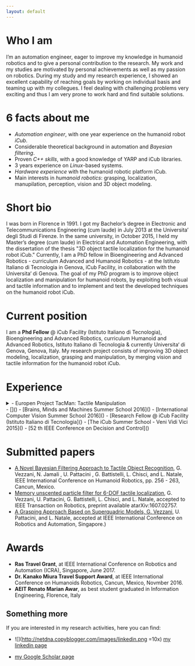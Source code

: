 ```yaml
---
layout: default
---
```


# Who I am

I’m an automation engineer, eager to improve my knowledge in humanoid robotics and to give a personal
contribution to the research. My work and my studies are motivated by personal achievements as well as
my passion on robotics. During my study and my research experience, I showed an excellent capability
of reaching goals by working on individual basis and teaming up with my collegues. I feel dealing with
challenging problems very exciting and thus I am very prone to work hard and find suitable solutions.

# 6 facts about me
- _Automation engineer_, with one year experience on the humanoid robot _iCub_.
- Considerable theoretical background in automation and _Bayesian filtering_.
- Proven _C++ skills_, with a good knowledge of YARP and iCub libraries.
- 3 years experience on _Linux_-based systems.
- _Hardware experience_ with the humanoid robotic platform iCub.
- Main interests in _humanoid robotics_: grasping, localization, manupilation, perception, vision
  and 3D object modeling.
  
  
# Short bio

I was born in Florence in 1991. I got my Bachelor’s degree in Electronic and Telecommunications
Engineering (cum laude) in July 2013 at the Universita‘ degli Studi di Firenze. In the same university, in
October 2015, I held my Master’s degree (cum laude) in Electrical and Automation Engineering, with the
dissertation of the thesis "3D object tactile localization for the humanoid robot iCub." Currently, I am a
PhD fellow in Bioengineering and Advanced Robotics - curriculum Advanced and Humanoid Robotics - at
the Istituto Italiano di Tecnologia in Genova, iCub Facility, in collaboration with the Universita‘ di Genova.
The goal of my PhD program is to improve object localization and manipulation for humanoid robots, by
exploiting both visual and tactile information and to implement and test the developed techniques on the
humanoid robot iCub.

# Current position

I am a **Phd Fellow** @ iCub Facility (Istituto Italiano di Tecnologia), Bioengineering and Advanced
 Robotics, curriculum Humanoid and Advanced Robotics, Istituto Italiano di Tecnologia &
currently Universita‘ di Genova, Genova, Italy.
My research project consists of improving 3D object modeling, localization, grasping and manipulation,
by merging vision and tactile information for the humanoid robot iCub.

# Experience
  <details>
       <summary> - Europen Project TacMan: Tactile Manipulation  </summary>
       <p>bla bla bla</p>
    </details>
- []()
- [Brains, Minds and Machines Summer School 2016]()
- [International Computer Vision Summer School 2016]()
- [Research Fellow @ iCub Facility (Istituto Italiano di Tecnologia]()
- [The iCub Summer School - Veni Vidi Vici 2015]()
- [52 th IEEE Conference on Decision and Control]()


# Submitted papers
- [A Novel Bayesian Filtering Approach to Tactile Object Recognition](recognition), G. Vezzani, N.
 Jamali , U. Pattacini , G. Battistelli, L. Chisci, and L. Natale, IEEE International Conference
 on Humanoid Robotics, pp. 256 - 263, Cancun, Mexico.
- [Memory unscented particle filter for 6-DOF tactile localization](mupf), G. Vezzani, U. Pattacini,
 G. Battistelli, L. Chisci, and L. Natale, accepted to IEEE Transaction on Robotics, preprint
 available atarXiv:1607.02757.
- [A Grasping Approach Based on Superquadric Models, G. Vezzani](grasping), U. Pattacini, and L.
  Natale, accepted at IEEE International Conference on Robotics and Automation, Singapore.)
  
# Awards
- **Ras Travel Grant**, at IEEE International Conference on Robotics and Automation (ICRA),
 Singapore, June 2017.
- **Dr. Kanako Miura Travel Support Award**, at IEEE International Conference on Humanoids
 Robotics, Cancun, Mexico, Novmber 2016.
 - **AEIT Renato Marian Awar**, as best student graduated in Information Engineering, Florence, Italy
 
## Something more
If you are interested in my research activities, here you can find:

- ![](http://netdna.copyblogger.com/images/linkedin.png =10x) [my linkedin page](https://it.linkedin.com/in/giuliavezzani)
 
- [my Google Scholar page](https://scholar.google.it/citations?user=Zlpuln8AAAAJ&hl=it)


